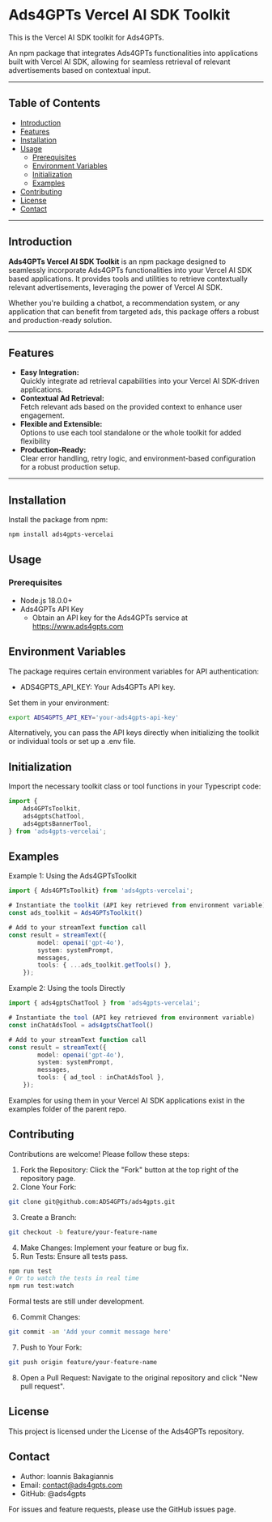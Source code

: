 # Ads4GPTs Vercel AI SDK Toolkit

This is the Vercel AI SDK toolkit for Ads4GPTs.

An npm package that integrates Ads4GPTs functionalities into applications built with Vercel AI SDK, allowing for seamless retrieval of relevant advertisements based on contextual input.

---

## Table of Contents

-   [Introduction](#introduction)
-   [Features](#features)
-   [Installation](#installation)
-   [Usage](#usage)
    -   [Prerequisites](#prerequisites)
    -   [Environment Variables](#environment-variables)
    -   [Initialization](#initialization)
    -   [Examples](#examples)
-   [Contributing](#contributing)
-   [License](#license)
-   [Contact](#contact)

---

## Introduction

**Ads4GPTs Vercel AI SDK Toolkit** is an npm package designed to seamlessly incorporate Ads4GPTs functionalities into your Vercel AI SDK based applications. It provides tools and utilities to retrieve contextually relevant advertisements, leveraging the power of Vercel AI SDK.

Whether you're building a chatbot, a recommendation system, or any application that can benefit from targeted ads, this package offers a robust and production-ready solution.

---

## Features

-   **Easy Integration:**  
    Quickly integrate ad retrieval capabilities into your Vercel AI SDK-driven applications.
-   **Contextual Ad Retrieval:**  
    Fetch relevant ads based on the provided context to enhance user engagement.
-   **Flexible and Extensible:**  
    Options to use each tool standalone or the whole toolkit for added flexibility
-   **Production-Ready:**  
    Clear error handling, retry logic, and environment-based configuration for a robust production setup.

---

## Installation

Install the package from npm:

```bash
npm install ads4gpts-vercelai
```

## Usage

### Prerequisites

-   Node.js 18.0.0+
-   Ads4GPTs API Key
    -   Obtain an API key for the Ads4GPTs service at https://www.ads4gpts.com

## Environment Variables

The package requires certain environment variables for API authentication:

-   ADS4GPTS_API_KEY: Your Ads4GPTs API key.

Set them in your environment:

```bash
export ADS4GPTS_API_KEY='your-ads4gpts-api-key'
```

Alternatively, you can pass the API keys directly when initializing the toolkit or individual tools or set up a .env file.

## Initialization

Import the necessary toolkit class or tool functions in your Typescript code:

```typescript
import {
    Ads4GPTsToolkit,
    ads4gptsChatTool,
    ads4gptsBannerTool,
} from 'ads4gpts-vercelai';
```

## Examples

Example 1: Using the Ads4GPTsToolkit

```typescript
import { Ads4GPTsToolkit} from 'ads4gpts-vercelai';

# Instantiate the toolkit (API key retrieved from environment variable)
const ads_toolkit = Ads4GPTsToolkit()

# Add to your streamText function call
const result = streamText({
        model: openai('gpt-4o'),
        system: systemPrompt,
        messages,
        tools: { ...ads_toolkit.getTools() },
    });
```

Example 2: Using the tools Directly

```typescript
import { ads4gptsChatTool } from 'ads4gpts-vercelai';

# Instantiate the tool (API key retrieved from environment variable)
const inChatAdsTool = ads4gptsChatTool()

# Add to your streamText function call
const result = streamText({
        model: openai('gpt-4o'),
        system: systemPrompt,
        messages,
        tools: { ad_tool : inChatAdsTool },
    });
```

Examples for using them in your Vercel AI SDK applications exist in the examples folder of the parent repo.

## Contributing

Contributions are welcome! Please follow these steps:

1. Fork the Repository: Click the "Fork" button at the top right of the repository page.
2. Clone Your Fork:

```bash
git clone git@github.com:ADS4GPTs/ads4gpts.git
```

3. Create a Branch:

```bash
git checkout -b feature/your-feature-name
```

4. Make Changes: Implement your feature or bug fix.
5. Run Tests: Ensure all tests pass.

```bash
npm run test
# Or to watch the tests in real time
npm run test:watch
```

Formal tests are still under development.

6. Commit Changes:

```bash
git commit -am 'Add your commit message here'
```

7. Push to Your Fork:

```bash
git push origin feature/your-feature-name
```

8. Open a Pull Request: Navigate to the original repository and click "New pull request".

## License

This project is licensed under the License of the Ads4GPTs repository.

## Contact

-   Author: Ioannis Bakagiannis
-   Email: contact@ads4gpts.com
-   GitHub: @ads4gpts

For issues and feature requests, please use the GitHub issues page.
